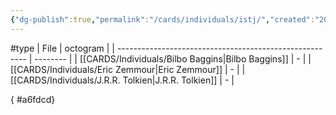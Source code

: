 ```yaml
---
{"dg-publish":true,"permalink":"/cards/individuals/istj/","created":"2023-04-29T12:09:39.846+02:00","updated":"2023-05-02T11:09:07.016+02:00"}
---
```


#type
| File                                                    | octogram |
| ------------------------------------------------------- | -------- |
| [[CARDS/Individuals/Bilbo Baggins\|Bilbo Baggins]]   | \-       |
| [[CARDS/Individuals/Eric Zemmour\|Eric Zemmour]]     | \-       |
| [[CARDS/Individuals/J.R.R. Tolkien\|J.R.R. Tolkien]] | \-       |

{ #a6fdcd}


